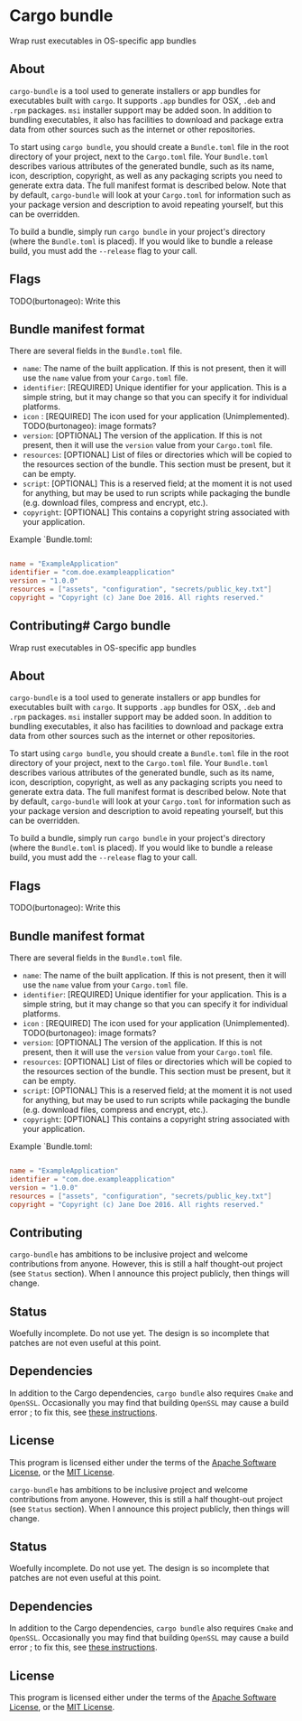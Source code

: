 # Cargo bundle

Wrap rust executables in OS-specific app bundles

## About

 `cargo-bundle` is a tool used to generate installers or app bundles for executables built with `cargo`.
It supports `.app` bundles for OSX, `.deb` and `.rpm` packages. `msi` installer support may be added soon.
In addition to bundling executables, it also has facilities to download and package extra data from other
sources such as the internet or other repositories.

 To start using `cargo bundle`, you should create a `Bundle.toml` file in the root directory of your project,
next to the `Cargo.toml` file. Your `Bundle.toml` describes various attributes of the generated bundle, such
as its name, icon, description, copyright, as well as any packaging scripts you need to generate extra data.
The full manifest format is described below. Note that by default, `cargo-bundle` will look at your `Cargo.toml`
for information such as your package version and description to avoid repeating yourself, but this can be
overridden.

 To build a bundle, simply run `cargo bundle` in your project's directory (where the `Bundle.toml` is placed).
If you would like to bundle a release build, you must add the `--release` flag to your call.

## Flags

 TODO(burtonageo): Write this

## Bundle manifest format

 There are several fields in the `Bundle.toml` file.

 * `name`: The name of the built application. If this is not present, then it will use the `name` value from
           your `Cargo.toml` file.
 * `identifier`: [REQUIRED] Unique identifier for your application. This is a simple string, but it may change so that
                 you can specify it for individual platforms.
 * `icon` : [REQUIRED] The icon used for your application (Unimplemented). TODO(burtonageo): image formats?
 * `version`: [OPTIONAL] The version of the application. If this is not present, then it will use the `version`
              value from your `Cargo.toml` file.
 * `resources`: [OPTIONAL] List of files or directories which will be copied to the resources section of the
                bundle. This section must be present, but it can be empty.
 * `script`: [OPTIONAL] This is a reserved field; at the moment it is not used for anything, but may be used to
             run scripts while packaging the bundle (e.g. download files, compress and encrypt, etc.).
 * `copyright`: [OPTIONAL] This contains a copyright string associated with your application.

 Example `Bundle.toml:

```toml

name = "ExampleApplication"
identifier = "com.doe.exampleapplication"
version = "1.0.0"
resources = ["assets", "configuration", "secrets/public_key.txt"]
copyright = "Copyright (c) Jane Doe 2016. All rights reserved."

```

## Contributing# Cargo bundle

Wrap rust executables in OS-specific app bundles

## About

 `cargo-bundle` is a tool used to generate installers or app bundles for executables built with `cargo`.
It supports `.app` bundles for OSX, `.deb` and `.rpm` packages. `msi` installer support may be added soon.
In addition to bundling executables, it also has facilities to download and package extra data from other
sources such as the internet or other repositories.

 To start using `cargo bundle`, you should create a `Bundle.toml` file in the root directory of your project,
next to the `Cargo.toml` file. Your `Bundle.toml` describes various attributes of the generated bundle, such
as its name, icon, description, copyright, as well as any packaging scripts you need to generate extra data.
The full manifest format is described below. Note that by default, `cargo-bundle` will look at your `Cargo.toml`
for information such as your package version and description to avoid repeating yourself, but this can be
overridden.

 To build a bundle, simply run `cargo bundle` in your project's directory (where the `Bundle.toml` is placed).
If you would like to bundle a release build, you must add the `--release` flag to your call.

## Flags

 TODO(burtonageo): Write this

## Bundle manifest format

 There are several fields in the `Bundle.toml` file.

 * `name`: The name of the built application. If this is not present, then it will use the `name` value from
           your `Cargo.toml` file.
 * `identifier`: [REQUIRED] Unique identifier for your application. This is a simple string, but it may change so that
                 you can specify it for individual platforms.
 * `icon` : [REQUIRED] The icon used for your application (Unimplemented). TODO(burtonageo): image formats?
 * `version`: [OPTIONAL] The version of the application. If this is not present, then it will use the `version`
              value from your `Cargo.toml` file.
 * `resources`: [OPTIONAL] List of files or directories which will be copied to the resources section of the
                bundle. This section must be present, but it can be empty.
 * `script`: [OPTIONAL] This is a reserved field; at the moment it is not used for anything, but may be used to
             run scripts while packaging the bundle (e.g. download files, compress and encrypt, etc.).
 * `copyright`: [OPTIONAL] This contains a copyright string associated with your application.

 Example `Bundle.toml:

```toml

name = "ExampleApplication"
identifier = "com.doe.exampleapplication"
version = "1.0.0"
resources = ["assets", "configuration", "secrets/public_key.txt"]
copyright = "Copyright (c) Jane Doe 2016. All rights reserved."

```

## Contributing

 `cargo-bundle` has ambitions to be inclusive project and welcome contributions from anyone. However, this is
still a half thought-out project (see `Status` section). When I announce this project publicly, then things
will change.

## Status

 Woefully incomplete. Do not use yet. The design is so incomplete that patches are not even useful at this
point.

## Dependencies

 In addition to the Cargo dependencies, `cargo bundle` also requires `Cmake` and `OpenSSL`. Occasionally you may find that
building `OpenSSL` may cause a build error ; to fix this, see [these instructions](https://github.com/alexcrichton/ssh2-rs/issues/28).

## License

This program is licensed either under the terms of the [Apache Software License](http://www.apache.org/licenses/LICENSE-2.0.),
or the [MIT License](https://opensource.org/licenses/MIT).


 `cargo-bundle` has ambitions to be inclusive project and welcome contributions from anyone. However, this is
still a half thought-out project (see `Status` section). When I announce this project publicly, then things
will change.

## Status

 Woefully incomplete. Do not use yet. The design is so incomplete that patches are not even useful at this
point.

## Dependencies

 In addition to the Cargo dependencies, `cargo bundle` also requires `Cmake` and `OpenSSL`. Occasionally you may find that
building `OpenSSL` may cause a build error ; to fix this, see [these instructions](https://github.com/alexcrichton/ssh2-rs/issues/28).

## License

This program is licensed either under the terms of the [Apache Software License](http://www.apache.org/licenses/LICENSE-2.0.),
or the [MIT License](https://opensource.org/licenses/MIT). 
